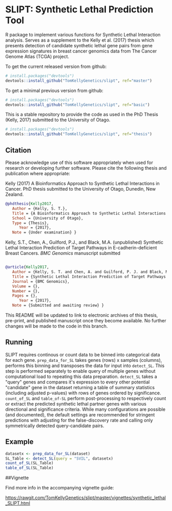 SLIPT: Synthetic Lethal Prediction Tool
===================

R package to implement various functions for Synthetic Lethal Interaction analysis. Serves as a supplement to the Kelly et al. (2017) thesis which presents detection of candidate synthetic lethal gene pairs from gene expression signatures in breast cancer genomics data from The Cancer Genome Atlas (TCGA) project. 

To get the current released version from github:

```R
# install.packages("devtools")
devtools::install_github("TomKellyGenetics/slipt", ref="master")
```

To get a minimal previous version from github:

```R
# install.packages("devtools")
devtools::install_github("TomKellyGenetics/slipt", ref="basic")
```

This is a stable repository to provide the code as used in the PhD Thesis (Kelly, 2017) submitted to the University of Otago.

```R
# install.packages("devtools")
devtools::install_github("TomKellyGenetics/slipt", ref="thesis")
```

## Citation

Please acknowledge use of this software appropriately when used for research or developing further software. Please cite the following thesis and publication where appropriate:

Kelly (2017) A Bioinformatics Approach to Synthetic Lethal Interactions  in Cancer. PhD thesis submitted to the University of Otago, Dunedin, New Zealand.

```bibtex
@phdthesis{Kelly2017,
   Author = {Kelly, S. T.},
   Title = {A Bioinformatics Approach to Synthetic Lethal Interactions  in Cancer},
   School = {University of Otago},
   Type = {Thesis},
      Year = {2017},
   Note = {Under examination} }
```

Kelly, S.T., Chen, A., Guilford, P.J., and Black, M.A. (unpublished) Synthetic Lethal Interaction Prediction of Target Pathways in E-cadherin-deficient Breast Cancers. _BMC Genomics_ manuscript submitted

```bibtex

@article{Kelly2017,
   Author = {Kelly, S. T. and Chen, A. and Guilford, P. J. and Black, M. A.},
   Title = {Synthetic Lethal Interaction Prediction of Target Pathways in E-cadherin-deficient Breast Cancers},
   Journal = {BMC Genomics},
   Volume = {},
   Number = {},
   Pages = {},
      Year = {2017},
   Note = {Submitted and awaiting review} }
```

This README will be updated to link to electronic archives of this thesis, pre-print, and published manuscript once they become available. No further changes will be made to the code in this branch.


## Running

SLIPT requires continous or count data to be binned into categorical data for each gene. `prep_data_for_SL` takes genes (rows) x samples (columns), performs this binning and transposes the data for input into `detect_SL`. This step is performed separately to enable query of multiple genes without computational load to repeating this data preparation. `detect_SL` takes a "query" genes and compares it's expression to every other potential "candidate" gene in the dataset returning a table of summary statistics (including adjusted p-values) with rows of genes ordered by significance. `count_of_SL` and `table_of-SL` perform post-processing to respectively count or extract the predicted synthetic lethal partner genes with various directional and significance criteria. While many configurations are possible (and documented), the default settings are recommended for stringent predictions with adjusting for the false-discovery rate and calling only symmetrically detected query-candidate pairs.

## Example
```R
datasetx <- prep_data_for_SL(dataset)
SL_Table <- detect_SL(query = "SVIL", datasetx)
count_of_SL(SL_Table)
table_of_SL(SL_Table)
```


##Vignette

Find more info in the accompanying vignette guide:

https://rawgit.com/TomKellyGenetics/slipt/master/vignettes/synthetic_lethal_SLIPT.html


